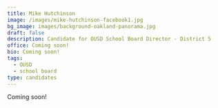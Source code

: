 ```yaml
---
title: Mike Hutchinson
image: /images/mike-hutchinson-facebook1.jpg
bg_image: images/background-oakland-panorama.jpg
draft: false
description: Candidate for OUSD School Board Director - District 5
office: Coming soon!
bio: Coming soon!
tags:
  - OUSD
  - school board
type: candidates
---
```

Coming soon!